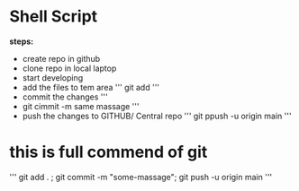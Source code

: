 # Shell Script

**steps:**

* create repo in github
* clone repo in local laptop 
* start developing 
* add the files to tem area 
'''
git add <file-name>
'''
* commit the changes
'''
* git cimmit -m same massage
'''
* push the changes to GITHUB/ Central repo
'''
git ppush -u origin main 
'''
# this is full commend of git
'''
git add . ; git commit -m "some-massage"; git push -u origin main 
'''

